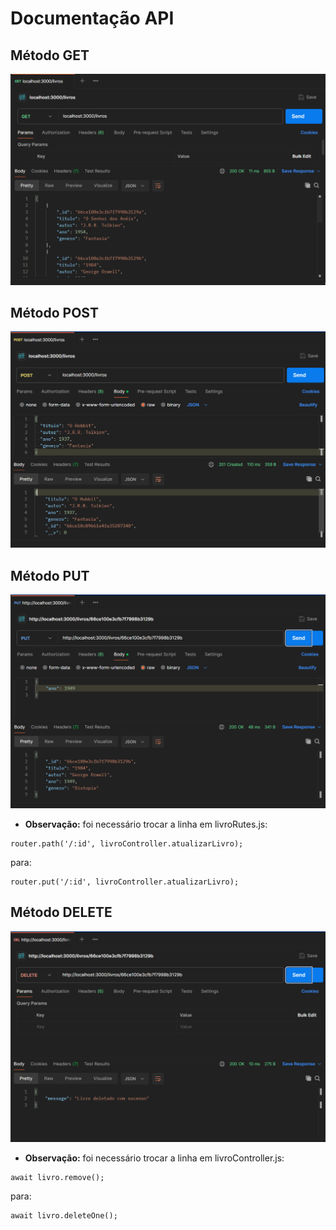 # Documentação API

## Método GET

<div align="center">
    <img src="/imgs/GET.png">
</div>

## Método POST

<div align="center">
    <img src="/imgs/POST.png">
</div>

## Método PUT

<div align="center">
    <img src="/imgs/PUT.png">
</div>

 - **Observação:** foi necessário trocar a linha em livroRutes.js:
 ```
 router.path('/:id', livroController.atualizarLivro);
 ```
 para:
  ```
 router.put('/:id', livroController.atualizarLivro);
  ```

## Método DELETE

<div align="center">
    <img src="/imgs/DELETE.png">
</div>

 - **Observação:** foi necessário trocar a linha em livroController.js:
 ```
 await livro.remove();
 ```
 para:
  ```
 await livro.deleteOne();
  ``` 
